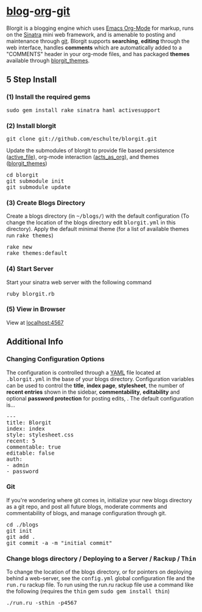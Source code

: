 [blog](http://wikipedia.org/wiki/Blog "web log")-[org](http://orgmode.org "emacs org-mode")-[git](http://git-scm.com/ "open source, distributed, version controll")
================================================================================

Blorgit is a blogging engine which uses [Emacs Org-Mode](http://orgmode.org) for markup, runs on the
[Sinatra](http://www.sinatrarb.com/) mini web framework, and is amenable to posting and maintenance
through [git](http://git-scm.com/).  Blorgit supports **searching**, **editing** through the web
interface, handles **comments** which are automatically added to a "COMMENTS" header in your
org-mode files, and has packaged **themes** available through
[blorgit_themes](http://github.com/eschulte/blorgit_themes/tree/master).

## 5 Step Install

### (1) Install the required gems

<pre>
sudo gem install rake sinatra haml activesupport
</pre>

### (2) Install blorgit

<pre>
git clone git://github.com/eschulte/blorgit.git
</pre>

Update the submodules of blorgit to provide file based persistence
([active\_file](http://github.com/eschulte/active_file/tree/master)),
org-mode interaction
([acts\_as\_org](http://github.com/eschulte/acts_as_org/tree/master)),
and themes
([blorgit\_themes](http://github.com/eschulte/blorgit_themes/tree/master))

<pre>
cd blorgit
git submodule init
git submodule update
</pre>

### (3) Create Blogs Directory

Create a blogs directory (in <tt>~/blogs/</tt>) with the default
configuration (To change the location of the blogs directory edit
<tt>blorgit.yml</tt> in this directory).  Apply the default minimal
theme (for a list of available themes run <tt>rake themes</tt>)

<pre>
rake new
rake themes:default
</pre>

### (4) Start Server

Start your sinatra web server with the following command

<pre>
ruby blorgit.rb
</pre>

### (5) View in Browser

View at [localhost:4567](http://localhost:4567)


## Additional Info

### Changing Configuration Options

The configuration is controlled through a [YAML](http://www.yaml.org)
file located at <tt>.blorgit.yml</tt> in the base of your blogs
directory.  Configuration variables can be used to control the
**title**, **index page**, **stylesheet**, the number of **recent
entries** shown in the sidebar, **commentability**, **editability**
and optional **password protection** for posting edits, .  The default
configuration is...

<pre>
--- 
title: Blorgit
index: index
style: stylesheet.css
recent: 5
commentable: true
editable: false
auth: 
- admin
- password
</pre>

### Git

If you're wondering where git comes in, initialize your new blogs
directory as a git repo, and post all future blogs, moderate comments
and commentability of blogs, and manage configuration through git.

<pre>
cd ./blogs
git init
git add .
git commit -a -m "initial commit"
</pre>

### Change blogs directory / Deploying to a Server / <tt>Rackup</tt> / <tt>Thin</tt>

To change the location of the blogs directory, or for pointers on
deploying behind a web-server, see the <tt>config.yml</tt> global
configuration file and the <tt>run.ru</tt> rackup file.  To run using
the run.ru rackup file use a command like the following (requires the
<tt>thin</tt> gem <tt>sudo gem install thin</tt>)

<pre>
./run.ru -sthin -p4567
</pre>
